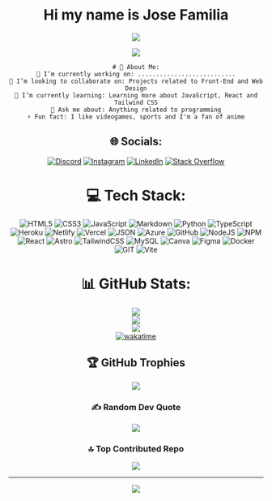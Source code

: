 <div align="center">
<h1>  Hi my name is Jose Familia</h1>
</div>

<div align="center">

<p align="center">
<a href="https://github.com/DenverCoder1/readme-typing-svg"><img src="https://readme-typing-svg.herokuapp.com?lines=Systems+Engineering+Student;Front+End++Developer;Dominican%20Republic%20&center=true&width=380&height=45"></a>
</p>

<img src="https://github.com/Jose-Familia/Jose-Familia/assets/128924389/810a03eb-1687-43e5-9629-a3f34b87d9e5389/12df3ee2-8e1a-4537-8717-e7ecbe644217">

```
# 💫 About Me:
🔭 I’m currently working on: ...........................
👯 I’m looking to collaborate on: Projects related to Front-End and Web Design
🌱 I’m currently learning: Learning more about JavaScript, React and Tailwind CSS
💬 Ask me about: Anything related to programming
⚡ Fun fact: I like videogames, sports and I'm a fan of anime
```

## 🌐 Socials:
[![Discord](https://img.shields.io/badge/Discord-%237289DA.svg?logo=discord&logoColor=white)](https://discord.gg/https://discord.gg/337046551979360258) [![Instagram](https://img.shields.io/badge/Instagram-%23E4405F.svg?logo=Instagram&logoColor=white)](https://instagram.com/https://instagram.com/j.familia18) [![LinkedIn](https://img.shields.io/badge/LinkedIn-%230077B5.svg?logo=linkedin&logoColor=white)](https://linkedin.com/in/https://linkedin.com/in/jose-rene-familia-41915026b) [![Stack Overflow](https://img.shields.io/badge/-Stackoverflow-FE7A16?logo=stack-overflow&logoColor=white)](https://stackoverflow.com/users/https://stackoverflow.com/users/https://stackoverflow.com/users/22452948/jose-r-familia) 

# 💻 Tech Stack:
![HTML5](https://img.shields.io/badge/html5-%23E34F26.svg?style=flat&logo=html5&logoColor=white) ![CSS3](https://img.shields.io/badge/css3-%231572B6.svg?style=flat&logo=css3&logoColor=white) ![JavaScript](https://img.shields.io/badge/javascript-%23323330.svg?style=flat&logo=javascript&logoColor=%23F7DF1E) ![Markdown](https://img.shields.io/badge/markdown-%23000000.svg?style=flat&logo=markdown&logoColor=white) ![Python](https://img.shields.io/badge/python-3670A0?style=flat&logo=python&logoColor=ffdd54) ![TypeScript](https://img.shields.io/badge/typescript-%23007ACC.svg?style=flat&logo=typescript&logoColor=white) ![Heroku](https://img.shields.io/badge/heroku-%23430098.svg?style=flat&logo=heroku&logoColor=white) ![Netlify](https://img.shields.io/badge/netlify-%23000000.svg?style=flat&logo=netlify&logoColor=#00C7B7) ![Vercel](https://img.shields.io/badge/vercel-%23000000.svg?style=flat&logo=vercel&logoColor=white) ![JSON](https://img.shields.io/badge/JSON-%23000000.svg?style=flat&logo=json&logoColor=white)
 ![Azure](https://img.shields.io/badge/azure-%230072C6.svg?style=flat&logo=azure-devops&logoColor=white) ![GitHub](https://img.shields.io/badge/GitHub-%23121011.svg?style=flat&logo=github&logoColor=white) ![NodeJS](https://img.shields.io/badge/node.js-6DA55F?style=flat&logo=node.js&logoColor=white) ![NPM](https://img.shields.io/badge/NPM-%23000000.svg?style=flat&logo=npm&logoColor=white) ![React](https://img.shields.io/badge/react-%2320232a.svg?style=flat&logo=react&logoColor=%2361DAFB) ![Astro](https://img.shields.io/badge/Astro-%23000000.svg?style=flat&logo=astro&logoColor=white) ![TailwindCSS](https://img.shields.io/badge/tailwindcss-%2338B2AC.svg?style=flat&logo=tailwind-css&logoColor=white) ![MySQL](https://img.shields.io/badge/mysql-%2300f.svg?style=flat&logo=mysql&logoColor=white) ![Canva](https://img.shields.io/badge/Canva-%2300C4CC.svg?style=flat&logo=Canva&logoColor=white) 	![Figma](https://img.shields.io/badge/figma-%23F24E1E.svg?style=flat&logo=figma&logoColor=white) ![Docker](https://img.shields.io/badge/docker-%230db7ed.svg?style=flat&logo=docker&logoColor=white) ![GIT](https://img.shields.io/badge/Git-fc6d26?style=flat&logo=git&logoColor=white) ![Vite](https://img.shields.io/badge/Vite-%23007ACC.svg?style=flat&logo=vite&logoColor=white)

# 📊 GitHub Stats:
![](https://github-readme-stats.vercel.app/api?username=Jose-Familia&theme=gruvbox&hide_border=false&include_all_commits=false&count_private=true)<br/>
![](https://github-readme-streak-stats.herokuapp.com/?user=Jose-Familia&theme=gruvbox&hide_border=false)<br/>
![](https://github-readme-stats.vercel.app/api/top-langs/?username=Jose-Familia&theme=gruvbox&hide_border=false&include_all_commits=false&count_private=true&layout=compact) </br>
[![wakatime](https://wakatime.com/badge/user/0cd8133e-4185-41c5-8f10-81ef7f31d308.svg)](https://wakatime.com/@0cd8133e-4185-41c5-8f10-81ef7f31d308)

## 🏆 GitHub Trophies
![](https://github-profile-trophy.vercel.app/?username=Jose-Familia&theme=gruvbox&no-frame=false&no-bg=true&margin-w=4)

### ✍️ Random Dev Quote
![](https://quotes-github-readme.vercel.app/api?type=vetical&theme=gruvbox)

### 🔝 Top Contributed Repo
![](https://github-contributor-stats.vercel.app/api?username=Jose-Familia&limit=5&theme=gruvbox&combine_all_yearly_contributions=true)

---
[![](https://visitcount.itsvg.in/api?id=Jose-Familia&icon=2&color=12)](https://visitcount.itsvg.in)

</div>

<!-- Proudly created with GPRM ( https://gprm.itsvg.in ) -->
